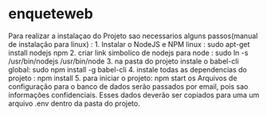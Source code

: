 # enqueteweb

Para realizar a instalaçao do Projeto sao necessarios alguns passos(manual de instalação para linux) :
    1. Instalar o NodeJS e NPM
      linux : sudo apt-get install nodejs npm
    2. criar link simbolico de nodejs para node :
      sudo  ln -s /usr/bin/nodejs /usr/bin/node
    3. na pasta do projeto instale o babel-cli global:
      sudo npm install -g babel-cli
    4. instale todas as dependencias do projeto :
      npm install 
    5. para iniciar o projeto:
      npm start
    os Arquivos de configuração para o banco de dados serão passados por email, pois sao informações confidenciais.
    Esses dados deverão ser copiados para uma um arquivo .env dentro da pasta do projeto.
    
    
